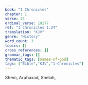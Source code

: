 ```yaml
---
book: "1 Chronicles"
chapter: 1
verse: 24
ordinal_verse: 10277
ref: "1 Chronicles 1:24"
translation: "KJV"
genre: "History"
word_count: 3
topics: []
cross_references: []
grammar_tags: []
thematic_tags: [names-of-god]
tags: ["Bible","KJV","1-Chronicles"]
---
```

Shem, Arphaxad, Shelah,
